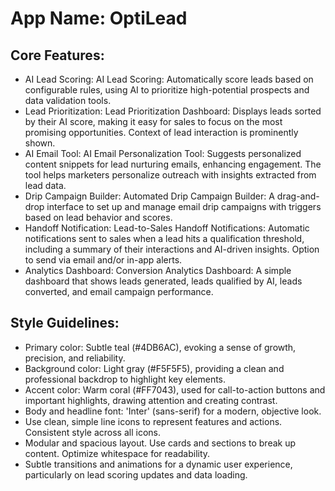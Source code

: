 # **App Name**: OptiLead

## Core Features:

- AI Lead Scoring: AI Lead Scoring: Automatically score leads based on configurable rules, using AI to prioritize high-potential prospects and data validation tools.
- Lead Prioritization: Lead Prioritization Dashboard: Displays leads sorted by their AI score, making it easy for sales to focus on the most promising opportunities. Context of lead interaction is prominently shown.
- AI Email Tool: AI Email Personalization Tool: Suggests personalized content snippets for lead nurturing emails, enhancing engagement. The tool helps marketers personalize outreach with insights extracted from lead data.
- Drip Campaign Builder: Automated Drip Campaign Builder: A drag-and-drop interface to set up and manage email drip campaigns with triggers based on lead behavior and scores.
- Handoff Notification: Lead-to-Sales Handoff Notifications: Automatic notifications sent to sales when a lead hits a qualification threshold, including a summary of their interactions and AI-driven insights. Option to send via email and/or in-app alerts.
- Analytics Dashboard: Conversion Analytics Dashboard: A simple dashboard that shows leads generated, leads qualified by AI, leads converted, and email campaign performance.

## Style Guidelines:

- Primary color: Subtle teal (#4DB6AC), evoking a sense of growth, precision, and reliability.
- Background color: Light gray (#F5F5F5), providing a clean and professional backdrop to highlight key elements.
- Accent color: Warm coral (#FF7043), used for call-to-action buttons and important highlights, drawing attention and creating contrast.
- Body and headline font: 'Inter' (sans-serif) for a modern, objective look.
- Use clean, simple line icons to represent features and actions. Consistent style across all icons.
- Modular and spacious layout. Use cards and sections to break up content. Optimize whitespace for readability.
- Subtle transitions and animations for a dynamic user experience, particularly on lead scoring updates and data loading.